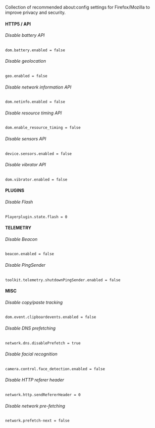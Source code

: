 Collection of recommended about\:config settings for Firefox/Mozilla to improve privacy and security.

#### HTTP5 / API
###### Disable battery API
`dom.battery.enabled = false`
###### Disable geolocation
`geo.enabled = false`
###### Disable network information API 
`dom.netinfo.enabled = false`
###### Disable resource timing API 
`dom.enable_resource_timing = false`
###### Disable sensors API 
`device.sensors.enabled = false`
###### Disable vibrator API 
`dom.vibrator.enabled = false`
#### PLUGINS
###### Disable Flash 
`Playerplugin.state.flash = 0`
#### TELEMETRY
###### Disable Beacon 
`beacon.enabled = false`
###### Disable PingSender 
`toolkit.telemetry.shutdownPingSender.enabled = false`
#### MISC
###### Disable copy/paste tracking 
`dom.event.clipboardevents.enabled = false`
###### Disable DNS prefetching 
`network.dns.disablePrefetch = true`
###### Disable facial recognition 
`camera.control.face_detection.enabled = false`
###### Disable HTTP referer header 
`network.http.sendRefererHeader = 0`
###### Disable network pre-fetching 
`network.prefetch-next = false`

